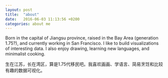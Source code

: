```yaml
---
layout: post
title:  "about"
date:   2016-06-03 11:13:56 +0200
categories: about me
---
```

Born in the capital of Jiangsu province, raised in the Bay Area (generation 1.75?), and currently working in San Francisco. I like to build visualizations of interesting data. I also enjoy drawing, learning new languages, and minimalist cooking.

生在江苏，长在湾区，算是1.75代移民吧。我喜欢画画、学语言、简易烹饪和比较有趣的数据可视化。
